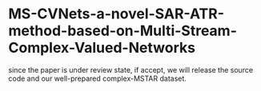 # MS-CVNets-a-novel-SAR-ATR-method-based-on-Multi-Stream-Complex-Valued-Networks

since the paper is under review state, if accept, we will release the source code and our well-prepared complex-MSTAR dataset.
